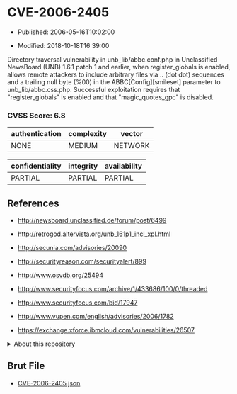# CVE-2006-2405

- Published: 2006-05-16T10:02:00

- Modified: 2018-10-18T16:39:00

Directory traversal vulnerability in unb_lib/abbc.conf.php in Unclassified NewsBoard (UNB) 1.6.1 patch 1 and earlier, when register_globals is enabled, allows remote attackers to include arbitrary files via .. (dot dot) sequences and a trailing null byte (%00) in the ABBC[Config][smileset] parameter to unb_lib/abbc.css.php. Successful exploitation requires that "register_globals" is enabled and that "magic_quotes_gpc" is disabled.

### CVSS Score: **6.8**

| authentication | complexity | vector |
| --- | --- | --- |
| NONE | MEDIUM | NETWORK |

| confidentiality | integrity | availability |
| --- | --- | --- |
| PARTIAL | PARTIAL | PARTIAL |

## References

* http://newsboard.unclassified.de/forum/post/6499

* http://retrogod.altervista.org/unb_161p1_incl_xpl.html

* http://secunia.com/advisories/20090

* http://securityreason.com/securityalert/899

* http://www.osvdb.org/25494

* http://www.securityfocus.com/archive/1/433686/100/0/threaded

* http://www.securityfocus.com/bid/17947

* http://www.vupen.com/english/advisories/2006/1782

* https://exchange.xforce.ibmcloud.com/vulnerabilities/26507

<details>
<summary>About this repository</summary> 

  This repository is part of the project [Live Hack CVE](https://github.com/Live-Hack-CVE). Main website can be found [www.live-hack.org](https://www.live-hack.org) 
  
  Made by [Sn0wAlice](https://github.com/Sn0wAlice) for the people that care about security and need to have a feed of the latest CVEs. Hope you enjoy it, don't forget to star the repo and follow me on [Twitter](https://twitter.com/Sn0wAlice) and [Github](https://github.com/Sn0wAlice). And that is my [personnal website](https://www.alice-snow.me/)

  - [Home Page](https://github.com/Live-Hack-CVE)
  - [Framework](https://github.com/Live-Hack-CVE/cve-framework)
  - [CVE database](https://github.com/Live-Hack-CVE/full_database)
  - [Changelog](https://github.com/Live-Hack-CVE/Changelog)
</details>

## Brut File

* [CVE-2006-2405.json](https://raw.githubusercontent.com/Live-Hack-CVE/full_database/main/cves/2006/CVE-2006-2405.json)

